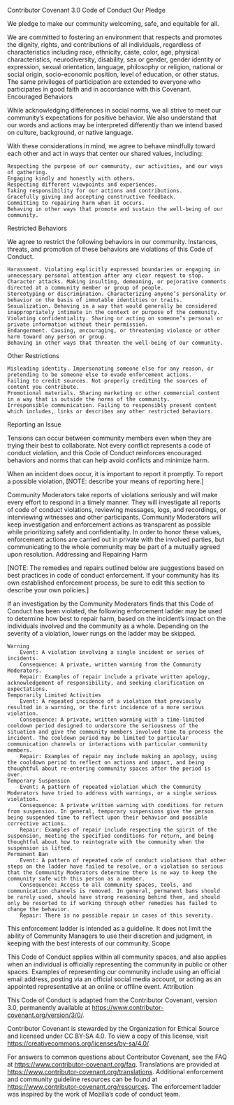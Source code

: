 
Contributor Covenant 3.0 Code of Conduct
Our Pledge

We pledge to make our community welcoming, safe, and equitable for all.

We are committed to fostering an environment that respects and promotes the dignity, rights, and contributions of all individuals, regardless of characteristics including race, ethnicity, caste, color, age, physical characteristics, neurodiversity, disability, sex or gender, gender identity or expression, sexual orientation, language, philosophy or religion, national or social origin, socio-economic position, level of education, or other status. The same privileges of participation are extended to everyone who participates in good faith and in accordance with this Covenant.
Encouraged Behaviors

While acknowledging differences in social norms, we all strive to meet our community’s expectations for positive behavior. We also understand that our words and actions may be interpreted differently than we intend based on culture, background, or native language.

With these considerations in mind, we agree to behave mindfully toward each other and act in ways that center our shared values, including:

    Respecting the purpose of our community, our activities, and our ways of gathering.
    Engaging kindly and honestly with others.
    Respecting different viewpoints and experiences.
    Taking responsibility for our actions and contributions.
    Gracefully giving and accepting constructive feedback.
    Committing to repairing harm when it occurs.
    Behaving in other ways that promote and sustain the well-being of our community.

Restricted Behaviors

We agree to restrict the following behaviors in our community. Instances, threats, and promotion of these behaviors are violations of this Code of Conduct.

    Harassment. Violating explicitly expressed boundaries or engaging in unnecessary personal attention after any clear request to stop.
    Character attacks. Making insulting, demeaning, or pejorative comments directed at a community member or group of people.
    Stereotyping or discrimination. Characterizing anyone’s personality or behavior on the basis of immutable identities or traits.
    Sexualization. Behaving in a way that would generally be considered inappropriately intimate in the context or purpose of the community.
    Violating confidentiality. Sharing or acting on someone’s personal or private information without their permission.
    Endangerment. Causing, encouraging, or threatening violence or other harm toward any person or group.
    Behaving in other ways that threaten the well-being of our community.

Other Restrictions

    Misleading identity. Impersonating someone else for any reason, or pretending to be someone else to evade enforcement actions.
    Failing to credit sources. Not properly crediting the sources of content you contribute.
    Promotional materials. Sharing marketing or other commercial content in a way that is outside the norms of the community.
    Irresponsible communication. Failing to responsibly present content which includes, links or describes any other restricted behaviors.

Reporting an Issue

Tensions can occur between community members even when they are trying their best to collaborate. Not every conflict represents a code of conduct violation, and this Code of Conduct reinforces encouraged behaviors and norms that can help avoid conflicts and minimize harm.

When an incident does occur, it is important to report it promptly. To report a possible violation, [NOTE: describe your means of reporting here.]

Community Moderators take reports of violations seriously and will make every effort to respond in a timely manner. They will investigate all reports of code of conduct violations, reviewing messages, logs, and recordings, or interviewing witnesses and other participants. Community Moderators will keep investigation and enforcement actions as transparent as possible while prioritizing safety and confidentiality. In order to honor these values, enforcement actions are carried out in private with the involved parties, but communicating to the whole community may be part of a mutually agreed upon resolution.
Addressing and Repairing Harm

[NOTE: The remedies and repairs outlined below are suggestions based on best practices in code of conduct enforcement. If your community has its own established enforcement process, be sure to edit this section to describe your own policies.]

If an investigation by the Community Moderators finds that this Code of Conduct has been violated, the following enforcement ladder may be used to determine how best to repair harm, based on the incident’s impact on the individuals involved and the community as a whole. Depending on the severity of a violation, lower rungs on the ladder may be skipped.

    Warning
        Event: A violation involving a single incident or series of incidents.
        Consequence: A private, written warning from the Community Moderators.
        Repair: Examples of repair include a private written apology, acknowledgement of responsibility, and seeking clarification on expectations.
    Temporarily Limited Activities
        Event: A repeated incidence of a violation that previously resulted in a warning, or the first incidence of a more serious violation.
        Consequence: A private, written warning with a time-limited cooldown period designed to underscore the seriousness of the situation and give the community members involved time to process the incident. The cooldown period may be limited to particular communication channels or interactions with particular community members.
        Repair: Examples of repair may include making an apology, using the cooldown period to reflect on actions and impact, and being thoughtful about re-entering community spaces after the period is over.
    Temporary Suspension
        Event: A pattern of repeated violation which the Community Moderators have tried to address with warnings, or a single serious violation.
        Consequence: A private written warning with conditions for return from suspension. In general, temporary suspensions give the person being suspended time to reflect upon their behavior and possible corrective actions.
        Repair: Examples of repair include respecting the spirit of the suspension, meeting the specified conditions for return, and being thoughtful about how to reintegrate with the community when the suspension is lifted.
    Permanent Ban
        Event: A pattern of repeated code of conduct violations that other steps on the ladder have failed to resolve, or a violation so serious that the Community Moderators determine there is no way to keep the community safe with this person as a member.
        Consequence: Access to all community spaces, tools, and communication channels is removed. In general, permanent bans should be rarely used, should have strong reasoning behind them, and should only be resorted to if working through other remedies has failed to change the behavior.
        Repair: There is no possible repair in cases of this severity.

This enforcement ladder is intended as a guideline. It does not limit the ability of Community Managers to use their discretion and judgment, in keeping with the best interests of our community.
Scope

This Code of Conduct applies within all community spaces, and also applies when an individual is officially representing the community in public or other spaces. Examples of representing our community include using an official email address, posting via an official social media account, or acting as an appointed representative at an online or offline event.
Attribution

This Code of Conduct is adapted from the Contributor Covenant, version 3.0, permanently available at https://www.contributor-covenant.org/version/3/0/.

Contributor Covenant is stewarded by the Organization for Ethical Source and licensed under CC BY-SA 4.0. To view a copy of this license, visit https://creativecommons.org/licenses/by-sa/4.0/

For answers to common questions about Contributor Covenant, see the FAQ at https://www.contributor-covenant.org/faq. Translations are provided at https://www.contributor-covenant.org/translations. Additional enforcement and community guideline resources can be found at https://www.contributor-covenant.org/resources. The enforcement ladder was inspired by the work of Mozilla’s code of conduct team.

